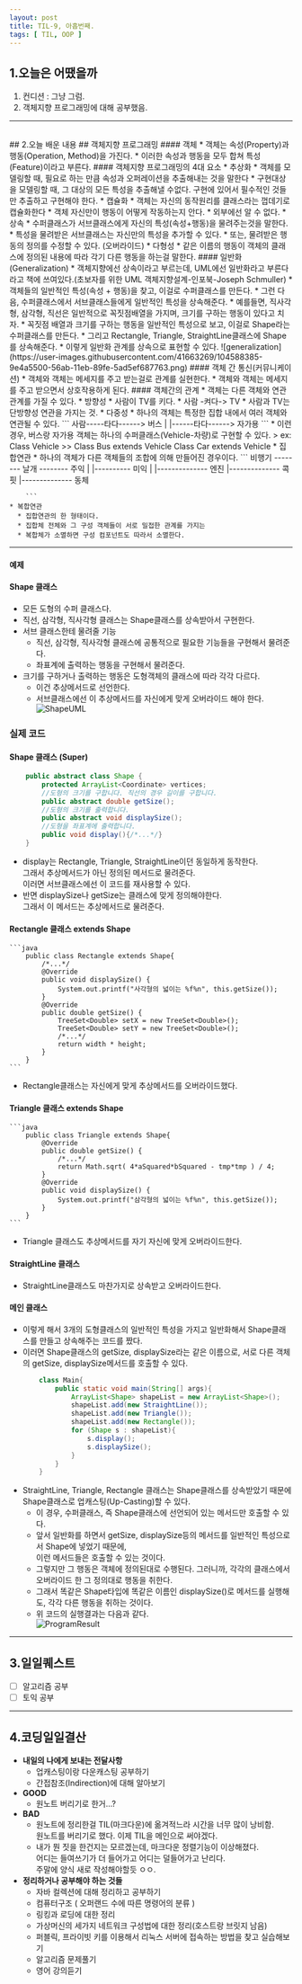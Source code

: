 ```yaml
---
layout: post
title: TIL-9, 아홉번째.
tags: [ TIL, OOP ]
---
```


## 1.오늘은 어땠을까
1. 컨디션 : 그냥 그럼.
1. 객체지향 프로그래밍에 대해 공부했음.

***

<br>
## 2.오늘 배운 내용  
## 객체지향 프로그래밍
#### 객체
  * 객체는 속성(Property)과 행동(Operation, Method)을 가진다.
  * 이러한 속성과 행동을 모두 합쳐 특성(Feature)이라고 부른다.
#### 객체지향 프로그래밍의 4대 요소
  * 추상화
    * 객체를 모델링할 때, 필요로 하는 만큼 속성과 오퍼레이션을 추출해내는 것을 말한다
    * 구현대상을 모델링할 때, 그 대상의 모든 특성을 추출해낼 수없다.  
      구현에 있어서 필수적인 것들만 추출하고 구현해야 한다.
  * 캡슐화
    * 객체는 자신의 동작원리를 클래스라는 껍데기로 캡슐화한다
    * 객체 자신만이 행동이 어떻게 작동하는지 안다. 
    * 외부에선 알 수 없다.
  * 상속
    * 수퍼클래스가 서브클래스에게 자신의 특성(속성+행동)을 물려주는것을 말한다.
    * 특성을 물려받은 서브클래스는 자신만의 특성을 추가할 수 있다.
    * 또는, 물려받은 행동의 정의를 수정할 수 있다. (오버라이드)
  * 다형성
    * 같은 이름의 행동이 객체의 클래스에 정의된 내용에 따라 각기 다른 행동을 하는걸 말한다.
#### 일반화(Generalization)
  * 객체지향에선 상속이라고 부르는데, UML에선 일반화라고 부른다  
    라고 책에 쓰여있다.(초보자를 위한 UML 객체지향설계-인포북-Joseph Schmuller)
  * 객체들의 일반적인 특성(속성 + 행동)을 찾고, 이걸로 수퍼클래스를 만든다.
  * 그런 다음, 수퍼클래스에서 서브클래스들에게 일반적인 특성을 상속해준다.
  * 예를들면, 직사각형, 삼각형, 직선은 일반적으로 꼭짓점배열을 가지며, 크기를 구하는 행동이 있다고 치자.
  * 꼭짓점 배열과 크기를 구하는 행동을 일반적인 특성으로 보고, 이걸로 Shape라는 수퍼클래스를 만든다.
  * 그리고 Rectangle, Triangle, StraightLine클래스에 Shape를 상속해준다.
  * 이렇게 일반화 관계를 상속으로 표현할 수 있다.
  ![generalization](https://user-images.githubusercontent.com/41663269/104588385-9e4a5500-56ab-11eb-89fe-5ad5ef687763.png)
#### 객체 간 통신(커뮤니케이션)
  * 객체와 객체는 메세지를 주고 받는걸로 관계를 실현한다.
  * 객체와 객체는 메세지를 주고 받으면서 상호작용하게 된다.
#### 객체간의 관계
  * 객체는 다른 객체와 연관관계를 가질 수 있다.
  * 방향성
    * 사람이 TV를 키다.
    * 사람 -켜다-> TV
    * 사람과 TV는 단방향성 연관을 가지는 것.
  * 다중성
    * 하나의 객체는 특정한 집합 내에서 여러 객체와 연관될 수 있다.
      ```
        사람-----타다------> 버스  
          |
          |------타다------> 자가용
      ```
    * 이런 경우, 버스랑 자가용 객체는 하나의 수퍼클래스(Vehicle-차량)로 구현할 수 있다.
        > ex: Class Vehicle  
        >> Class Bus  extends Vehicle  
           Class Car extends Vehicle  
    * 집합연관
      * 하나의 객체가 다른 객체들의 조합에 의해 만들어진 경우이다.
        ```
          비행기 -------- 날개 -------- 주익
            |              |---------- 미익
            |
            |-------------- 엔진
            |-------------- 콕핏
            |-------------- 동체
      
        ```
    * 복합연관
      * 집합연관의 한 형태이다.
      * 집합체 전체와 그 구성 객체들이 서로 밀접한 관계를 가지는 
      * 복합체가 소멸하면 구성 컴포넌트도 따라서 소멸한다.

*** 

#### 예제
#### Shape 클래스
*   모든 도형의 수퍼 클래스다.
*   직선, 삼각형, 직사각형 클래스는 Shape클래스를 상속받아서 구현한다.
*   서브 클래스한테 물려줄 기능
    *   직선, 삼각형, 직사각형 클래스에 공통적으로 필요한 기능들을 구현해서 물려준다.
    *   좌표계에 출력하는 행동을 구현해서 물려준다.
*   크기를 구하거나 출력하는 행동은 도형객체의 클래스에 따라 각각 다르다. 
    *   이건 추상메서드로 선언한다.
    *   서브클래스에선 이 추상메서드를 자신에게 맞게 오버라이드 해야 한다.
    ![ShapeUML](https://user-images.githubusercontent.com/41663269/104589930-f1250c00-56ad-11eb-94c5-6a492e2f2152.png)
###   실제 코드
####   Shape 클래스 (Super)
```java
    public abstract class Shape {
        protected ArrayList<Coordinate> vertices;
        //도형의 크기를 구합니다. 직선의 경우 길이를 구합니다.
        public abstract double getSize();
        //도형의 크기를 출력합니다.
        public abstract void displaySize();
        //도형을 좌표계에 출력합니다.
        public void display(){/*...*/}
    }
```
*   display는 Rectangle, Triangle, StraightLine이던 동일하게 동작한다.   
    그래서 추상메서드가 아닌 정의된 메서드로 물려준다.  
    이러면 서브클래스에선 이 코드를 재사용할 수 있다.   
*   반면 displaySize나 getSize는 클래스에 맞게 정의해야한다.  
    그래서 이 메서드는 추상메서드로 물려준다.
####   Rectangle 클래스 extends Shape
    ```java
        public class Rectangle extends Shape{
            /*...*/
            @Override
            public void displaySize() {
                System.out.printf("사각형의 넓이는 %f%n", this.getSize());
            }
            @Override
            public double getSize() {
                TreeSet<Double> setX = new TreeSet<Double>();
                TreeSet<Double> setY = new TreeSet<Double>();
                /*...*/
                return width * height;
            }
        }
    ```
*   Rectangle클래스는 자신에게 맞게 추상메서드를 오버라이드했다.
####   Triangle 클래스 extends Shape
    ```java
        public class Triangle extends Shape{
            @Override
            public double getSize() {
                /*...*/
                return Math.sqrt( 4*aSquared*bSquared - tmp*tmp ) / 4;
            }
            @Override
            public void displaySize() {
                System.out.printf("삼각형의 넓이는 %f%n", this.getSize());
            }
        }
    ```
*   Triangle 클래스도 추상메서드를 자기 자신에 맞게 오버라이드한다.
####    StraightLine 클래스
*   StraightLine클래스도 마찬가지로 상속받고 오버라이드한다.
####    메인 클래스
*   이렇게 해서 3개의 도형클래스의 일반적인 특성을 가지고 일반화해서 Shape클래스를 만들고 상속해주는 코드를 짰다. 
*   이러면 Shape클래스의 getSize, displaySize라는 같은 이름으로, 서로 다른 객체의 getSize, displaySize메서드를 호출할 수 있다.
    ```java
        class Main{
            public static void main(String[] args){
                ArrayList<Shape> shapeList = new ArrayList<Shape>();
                shapeList.add(new StraightLine());
                shapeList.add(new Triangle());
                shapeList.add(new Rectangle());
                for (Shape s : shapeList){
                    s.display();
                    s.displaySize();
                }
            }
        }
    ```
*   StraightLine, Triangle, Rectangle 클래스는 Shape클래스를 상속받았기 때문에  
    Shape클래스로 업캐스팅(Up-Casting)할 수 있다.
    *   이 경우, 수퍼클래스, 즉 Shape클래스에 선언되어 있는 메서드만 호출할 수 있다.
    *   앞서 일반화를 하면서 getSize, displaySize등의 메서드를 일반적인 특성으로서 Shape에 넣었기 때문에,   
        이런 메서드들은 호출할 수 있는 것이다.
    *   그렇지만 그 행동은 객체에 정의된대로 수행된다. 그러니까, 각각의 클래스에서 오버라이드 한 그 정의대로 행동을 취한다.
    *   그래서 똑같은 Shape타입에 똑같은 이름인 displaySize()로 메서드를 실행해도, 각각 다른 행동을 취하는 것이다.
    *   위 코드의 실행결과는 다음과 같다.  
    ![ProgramResult](https://user-images.githubusercontent.com/41663269/104594138-10bf3300-56b4-11eb-8169-4e0c63c27d34.png)


***

## 3.일일퀘스트
  - [ ] 알고리즘 공부
  - [ ] 토익 공부

***

## 4.코딩일일결산
* **내일의 나에게 보내는 전달사항**
  * 업캐스팅이랑 다운캐스팅 공부하기
  * 간접참조(Indirection)에 대해 알아보기
* **GOOD**
  * 원노트 버리기로 한거...?
* **BAD**
  * 원노트에 정리한걸 TIL(마크다운)에 옮겨적느라 시간을 너무 많이 낭비함.  
    원노트를 버리기로 했다. 이제 TIL을 메인으로 써야겠다.
  * 내가 뭔 짓을 한건지는 모르겠는데, 마크다운 정렬기능이 이상해졌다.  
    어디는 들여쓰기가 더 들어가고 어디는 덜들어가고 난리다.  
    주말에 양식 새로 작성해야할듯 ㅇㅇ.
* **정리하거나 공부해야 하는 것들**
  * 자바 컬렉션에 대해 정리하고 공부하기
  * 컴퓨터구조 ( 오퍼랜드 수에 따른 명령어의 분류 )
  * 링킹과 로딩에 대한 정리
  * 가상머신의 세가지 네트워크 구성법에 대한 정리(호스트랑 브릿지 남음)
  * 퍼블릭, 프라이빗 키를 이용해서 리눅스 서버에 접속하는 방법을 찾고 실습해보기
  * 알고리즘 문제풀기
  * 영어 강의듣기